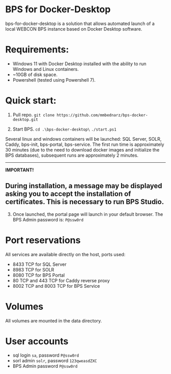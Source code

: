 # BPS for Docker-Desktop

bps-for-docker-desktop is a solution that allows automated launch of a local WEBCON BPS instance based on Docker Desktop software.

# Requirements:
- Windows 11 with Docker Desktop installed with the ability to run Windows and Linux containers.
- ~10GB of disk space.
- Powershell (tested using Powershell 7).

# Quick start:
1. Pull repo.
`git clone https://github.com/mmbednarz/bps-docker-desktop.git`

2. Start BPS.
`cd .\bps-docker-desktop\`
`./start.ps1`

Several linux and windows containers will be launched: SQL Server, SOLR, Caddy, bps-init, bps-portal, bps-service.
The first run time is approximately 30 minutes (due to the need to download docker images and initialize the BPS databases), subsequent runs are approximately 2 minutes.

---
**IMPORTANT!** 

During installation, a message may be displayed asking you to accept the installation of certificates. This is necessary to run BPS Studio.
---

3. Once launched, the portal page will launch in your default browser.
The BPS Admin password is: `P@ssw0rd`

# Port reservations
All services are available directly on the host, ports used:
- 8433 TCP for SQL Server
- 8983 TCP for SOLR
- 8080 TCP for BPS Portal
- 80 TCP and 443 TCP for Caddy reverse proxy
- 8002 TCP and 8003 TCP for BPS Service

# Volumes
All volumes are mounted in the data directory.

# User accounts
- sql login `sa`, password `P@ssw0rd`
- sorl admin `solr`, password `123qweasdZXC`
- BPS Admin password `P@ssw0rd`